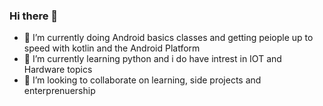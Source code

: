 ### Hi there 👋 
- 🔭 I’m currently doing Android basics classes and getting peiople up to speed with kotlin and the Android Platform
- 🌱 I’m currently learning python and i do have intrest in IOT and Hardware topics
- 👯 I’m looking to collaborate on learning, side projects and enterprenuership

<!--
**dave-vee/dave-vee** is a ✨ _special_ ✨ repository because its `README.md` (this file) appears on your GitHub profile.

Here are some ideas to get you started:

- 🔭 I’m currently doing Android basics classes and getting peiople up to speed with kotlin and the Android Platform
- 🌱 I’m currently learning python and i do have intrest in IOT and Hardware topics
- 👯 I’m looking to collaborate on learning, side projects and enterprenuership
- 
- 💬 Ask me about ...
- 📫 How to reach me: ...
- 😄 Pronouns: ...
- ⚡ Fun fact: ...
-->
